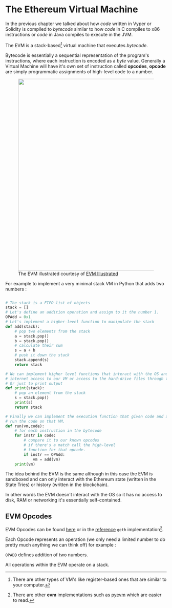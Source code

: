 # The Ethereum Virtual Machine

In the previous chapter we talked about how *code* written in Vyper
or Solidity is compiled to *bytecode* similar to how *code* in C compiles
to x86 instructions or *code* in Java compiles to execute in the JVM.

The EVM is a stack-based[^2] virtual machine that executes *bytecode*.

Bytecode is essentially a sequential representation of the program's instructions, where each instruction is encoded as a *byte* value.
Generally a Virtual Machine will have it's own set of instruction called **opcodes**, **opcode** are simply
programmatic assignments of high-level code to a number.

<figure>
  <img src="../assets/evm.png" width="600" />
  <figcaption>The EVM illustrated courtesy of <a href="https://takenobu-hs.github.io/downloads/ethereum_evm_illustrated.pdf">EVM Illustrated</a></figcaption>
</figure>

For example to implement a very minimal stack VM in Python that adds two numbers :

```python

# The stack is a FIFO list of objects
stack = []
# Let's define an addition operation and assign to it the number 1.
OPAdd = 0x1
# Let's implement a higher-level function to manipulate the stack
def add(stack):
    # pop two elements from the stack
    a = stack.pop()
    b = stack.pop()
    # calculate their sum
    s = a + b
    # push it down the stack
    stack.append(s)
    return stack

# We can implement higher level functions that interact with the OS and provide for example
# internet access to our VM or access to the hard-drive files through the OS API.
# Or just to print output
def print(stack):
    # pop an element from the stack
    s = stack.pop()
    print(s)
    return stack

# Finally we can implement the execution function that given code and a machine will
# run the code on that VM.
def run(vm,code):
    # for each instruction in the bytecode
    for instr in code:
        # compare it to our known opcodes
        # if there's a match call the high-level
        # function for that opcode.
        if instr == OPAdd:
            vm = add(vm)
    print(vm)
```

The idea behind the EVM is the same although in this case the EVM is sandboxed
and can only interact with the Ethereum state (written in the State Tries) or history (written in the blockchain).

In other words the EVM doesn't interact with the OS so it has no access
to disk, RAM or networking it's essentially self-contained.

[^2]: There are other types of VM's like register-based ones that are similar to your computer.

## EVM Opcodes

EVM Opcodes can be found [here](https://ethervm.io/) or in the [reference](https://github.com/ethereum/go-ethereum/blob/master/core/vm/opcodes.go) `geth` implementation[^1].

[^1]: There are other **evm** implementations such as [pyevm](https://github.com/ethereum/py-evm) which are easier to read.

Each Opcode represents an operation (we only need a limited number to do pretty much anything we can think off) for example :

`OPADD` defines addition of two numbers.

All operations within the EVM operate on a stack.